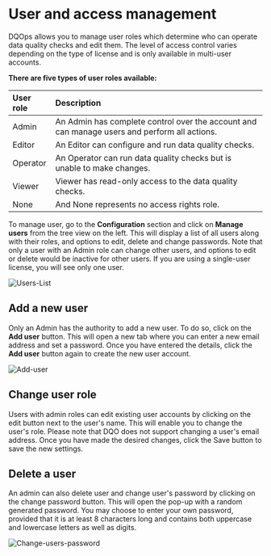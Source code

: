# User and access management

DQOps allows you to manage user roles which determine who can operate data quality checks and edit them. The level of 
access control varies depending on the type of license and is only available in multi-user accounts.

**There are five types of user roles available:**

| User role | Description                                                                                  |
|:----------|:---------------------------------------------------------------------------------------------|
| Admin     | An Admin has complete control over the account and can manage users and perform all actions. |
| Editor    | An Editor can configure and run data quality checks.                                         |
| Operator  | An Operator can run data quality checks but is unable to make changes.                       |
| Viewer    | Viewer has read-only access to the data quality checks.                                      |
| None      | And None represents no access rights role.                                                   |

To manage user, go to the **Configuration** section and click on **Manage users** from the tree view on the left.
This will display a list of all users along with their roles, and options to edit, delete and change passwords. 
Note that only a user with an Admin role can change other users, and options to edit or delete would be inactive for 
other users. If you are using a single-user license, you will see only one user.


![Users-List](https://dqops.com/docs/images/working-with-dqo/users-managment/usersList2.png)


## Add a new user

Only an Admin has the authority to add a new user. To do so, click on the **Add user** button. This will open a new tab 
where you can enter a new email address and set a password. Once you have entered the details, click the **Add user** button
again to create the new user account.


![Add-user](https://dqops.com/docs/images/working-with-dqo/users-managment/addUser2.png)

## Change user role

Users with admin roles can edit existing user accounts by clicking on the edit button next to the user's name. This will
enable you to change the user's role. Please note that DQO does not support changing a user's email address. Once you have
made the desired changes, click the Save button to save the new settings.

## Delete a user

An admin can also delete user and change user's password by clicking on the change password button. This will open the
pop-up with a random generated password. You may choose to enter your own password, provided that it is at least 8 characters
long and contains both uppercase and lowercase letters as well as digits.

![Change-users-password](https://dqops.com/docs/images/working-with-dqo/users-managment/changePassword.png)